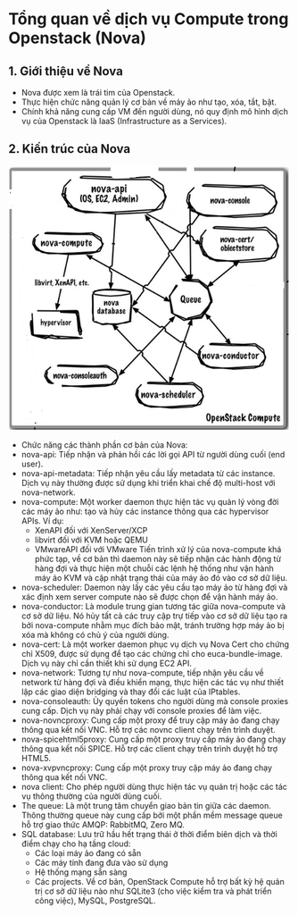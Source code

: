 # Tổng quan về dịch vụ Compute trong Openstack (Nova)

## 1. Giới thiệu về Nova
- Nova được xem là trái tim của Openstack.
- Thực hiện chức năng quản lý cơ bản về máy ảo như tạo, xóa, tắt, bật.
- Chính khả năng cung cấp VM đến người dùng, nó quy định mô hình dịch vụ của Openstack là IaaS (Infrastructure as a Services).

## 2. Kiến trúc của Nova

  ![](../images/nova-compute.png)
  
- Chức năng các thành phần cơ bản của Nova:
- nova-api: Tiếp nhận và phản hồi các lời gọi API từ người dùng cuối (end user).
- nova-api-metadata: Tiếp nhận yêu cầu lấy metadata từ các instance. Dịch vụ này thường được sử dụng khi triển khai chế độ multi-host với nova-network.
- nova-compute: Một worker daemon thực hiện tác vụ quản lý vòng đời các máy ảo như: tạo và hủy các instance thông qua các hypervisor APIs. Ví dụ:
  - XenAPI đối với XenServer/XCP
  - libvirt đối với KVM hoặc QEMU
  - VMwareAPI đối với VMware
Tiến trình xử lý của nova-compute khá phức tạp, về cơ bản thì daemon này sẽ tiếp nhận các hành động từ hàng đợi và thực hiện một chuỗi các lệnh hệ thống như vận hành máy ảo KVM và cập nhật trạng thái của máy ảo đó vào cơ sở dữ liệu.
- nova-scheduler: Daemon này lấy các yêu cầu tạo máy ảo từ hàng đợi và xác định xem server compute nào sẽ được chọn để vận hành máy ảo.
- nova-conductor: Là module trung gian tương tác giữa nova-compute và cơ sở dữ liệu. Nó hủy tất cả các truy cập trự tiếp vào cơ sở dữ liệu tạo ra bởi nova-compute nhằm mục đích bảo mật, tránh trường hợp máy ảo bị xóa mà không có chủ ý của người dùng.
- nova-cert: Là một worker daemon phục vụ dịch vụ Nova Cert cho chứng chỉ X509, được sử dụng để tạo các chứng chỉ cho euca-bundle-image. Dịch vụ này chỉ cần thiết khi sử dụng EC2 API.
- nova-network: Tương tự như nova-compute, tiếp nhận yêu cầu về network từ hàng đợi và điều khiển mạng, thực hiện các tác vụ như thiết lập các giao diện bridging và thay đổi các luật của IPtables.
- nova-consoleauth: Ủy quyền tokens cho người dùng mà console proxies cung cấp. Dịch vụ này phải chạy với console proxies để làm việc.
- nova-novncproxy: Cung cấp một proxy để truy cập máy ảo đang chạy thông qua kết nối VNC. Hỗ trợ các novnc client chạy trên trình duyệt.
- nova-spicehtml5proxy: Cung cấp một proxy truy cấp máy ảo đang chạy thông qua kết nối SPICE. Hỗ trợ các client chạy trên trình duyệt hỗ trợ HTML5.
- nova-xvpvncproxy: Cung cấp một proxy truy cập máy ảo đang chạy thông qua kết nối VNC.
- nova client: Cho phép người dùng thực hiện tác vụ quản trị hoặc các tác vụ thông thường của người dùng cuối.
- The queue: Là một trung tâm chuyển giao bản tin giữa các daemon. Thông thường queue này cung cấp bởi một phần mềm message queue hỗ trợ giao thức AMQP: RabbitMQ, Zero MQ.
- SQL database: Lưu trữ hầu hết trạng thái ở thời điểm biên dịch và thời điểm chạy cho hạ tầng cloud:
  - Các loại máy ảo đang có sẵn
  - Các máy tính đang đưa vào sử dụng
  - Hệ thống mạng sẵn sàng
  - Các projects.
Về cơ bản, OpenStack Compute hỗ trợ bất kỳ hệ quản trị cơ sở dữ liệu nào như SQLite3 (cho việc kiểm tra và phát triển công việc), MySQL, PostgreSQL.